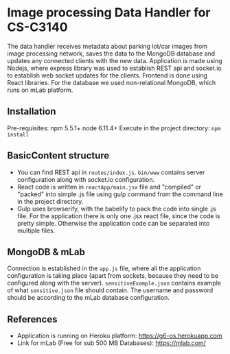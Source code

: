 # Image processing Data Handler for CS-C3140
The data handler receives metadata about parking lot/car images from image processing network,
saves the data to the MongoDB database and updates any connected clients with the new data.
Application is made using Nodejs, where express library was used to establish REST api and
socket.io to establish web socket updates for the clients. Frontend is done using React libraries.
For the database we used non-relational MongoDB, which runs on mLab platform.
## Installation
Pre-requisites: npm 5.5.1+ node 6.11.4+
Execute in the project directory:
`npm install`

## BasicContent structure
 - You can find REST api in `routes/index.js`. `bin/www` contains server configuration along with socket.io configuration.
 - React code is written in `reactApp/main.jsx` file and "compiled" or "packed" into simple .js file using
gulp command from the command line in the project directory.
 - Gulp uses browserify, with the babelify to pack the code into single .js file.
For the application there is only one .jsx react file, since the code is pretty simple. Otherwise the application
code can be separated into multiple files.
## MongoDB & mLab
Connection is established in the `app.js` file, where all the application configuration is taking place (apart from sockets,
because they need to be configured along with the server). `sensitiveExample.json` contains example of what `sensitive.json` file should contain.
The username and password should be according to the mLab database configuration.

## References
 - Application is running on Heroku platform: https://g6-os.herokuapp.com
 - Link for mLab (Free for sub 500 MB Databases): https://mlab.com/

